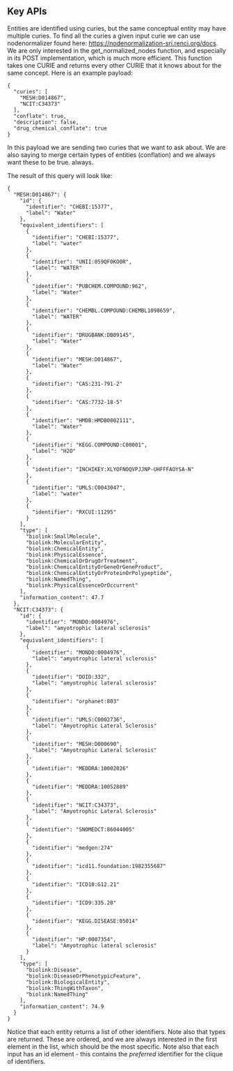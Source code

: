 ## Key APIs

Entities are identified using curies, but the same conceptual entity may have multiple curies. To find all the curies a given input curie we can use nodenormalizer found here: https://nodenormalization-sri.renci.org/docs. We are only interested in the get\_normalized\_nodes function, and especially in its POST implementation, which is much more efficient.  This function takes one CURIE and returns every other CURIE that it knows about for the same concept.  Here is an example payload:
```
{
  "curies": [
    "MESH:D014867",
    "NCIT:C34373"
  ],
  "conflate": true,
  "description": false,
  "drug_chemical_conflate": true
}
```
In this payload we are sending two curies that we want to ask about.  We are also saying to merge certain types of entities (conflation) and we always want these to be true. always.

The result of this query will look like:
```
{
  "MESH:D014867": {
    "id": {
      "identifier": "CHEBI:15377",
      "label": "Water"
    },
    "equivalent_identifiers": [
      {
        "identifier": "CHEBI:15377",
        "label": "water"
      },
      {
        "identifier": "UNII:059QF0KO0R",
        "label": "WATER"
      },
      {
        "identifier": "PUBCHEM.COMPOUND:962",
        "label": "Water"
      },
      {
        "identifier": "CHEMBL.COMPOUND:CHEMBL1098659",
        "label": "WATER"
      },
      {
        "identifier": "DRUGBANK:DB09145",
        "label": "Water"
      },
      {
        "identifier": "MESH:D014867",
        "label": "Water"
      },
      {
        "identifier": "CAS:231-791-2"
      },
      {
        "identifier": "CAS:7732-18-5"
      },
      {
        "identifier": "HMDB:HMDB0002111",
        "label": "Water"
      },
      {
        "identifier": "KEGG.COMPOUND:C00001",
        "label": "H2O"
      },
      {
        "identifier": "INCHIKEY:XLYOFNOQVPJJNP-UHFFFAOYSA-N"
      },
      {
        "identifier": "UMLS:C0043047",
        "label": "water"
      },
      {
        "identifier": "RXCUI:11295"
      }
    ],
    "type": [
      "biolink:SmallMolecule",
      "biolink:MolecularEntity",
      "biolink:ChemicalEntity",
      "biolink:PhysicalEssence",
      "biolink:ChemicalOrDrugOrTreatment",
      "biolink:ChemicalEntityOrGeneOrGeneProduct",
      "biolink:ChemicalEntityOrProteinOrPolypeptide",
      "biolink:NamedThing",
      "biolink:PhysicalEssenceOrOccurrent"
    ],
    "information_content": 47.7
  },
  "NCIT:C34373": {
    "id": {
      "identifier": "MONDO:0004976",
      "label": "amyotrophic lateral sclerosis"
    },
    "equivalent_identifiers": [
      {
        "identifier": "MONDO:0004976",
        "label": "amyotrophic lateral sclerosis"
      },
      {
        "identifier": "DOID:332",
        "label": "amyotrophic lateral sclerosis"
      },
      {
        "identifier": "orphanet:803"
      },
      {
        "identifier": "UMLS:C0002736",
        "label": "Amyotrophic Lateral Sclerosis"
      },
      {
        "identifier": "MESH:D000690",
        "label": "Amyotrophic Lateral Sclerosis"
      },
      {
        "identifier": "MEDDRA:10002026"
      },
      {
        "identifier": "MEDDRA:10052889"
      },
      {
        "identifier": "NCIT:C34373",
        "label": "Amyotrophic Lateral Sclerosis"
      },
      {
        "identifier": "SNOMEDCT:86044005"
      },
      {
        "identifier": "medgen:274"
      },
      {
        "identifier": "icd11.foundation:1982355687"
      },
      {
        "identifier": "ICD10:G12.21"
      },
      {
        "identifier": "ICD9:335.20"
      },
      {
        "identifier": "KEGG.DISEASE:05014"
      },
      {
        "identifier": "HP:0007354",
        "label": "Amyotrophic lateral sclerosis"
      }
    ],
    "type": [
      "biolink:Disease",
      "biolink:DiseaseOrPhenotypicFeature",
      "biolink:BiologicalEntity",
      "biolink:ThingWithTaxon",
      "biolink:NamedThing"
    ],
    "information_content": 74.9
  }
}
```

Notice that each entity returns a list of other identifiers.  Note also that types are returned. These are ordered, and we are always interested in the first element in the list, which should be the most specific. Note also that each input has an id element - this contains the _preferred_ identifier for the clique of identifiers.
